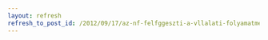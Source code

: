```yaml
---
layout: refresh
refresh_to_post_id: /2012/09/17/az-nf-felfggeszti-a-vllalati-folyamatmenedzsment-s-elektronikus-kereskedelem-rdekben-kirt-plyzatot
---
```

